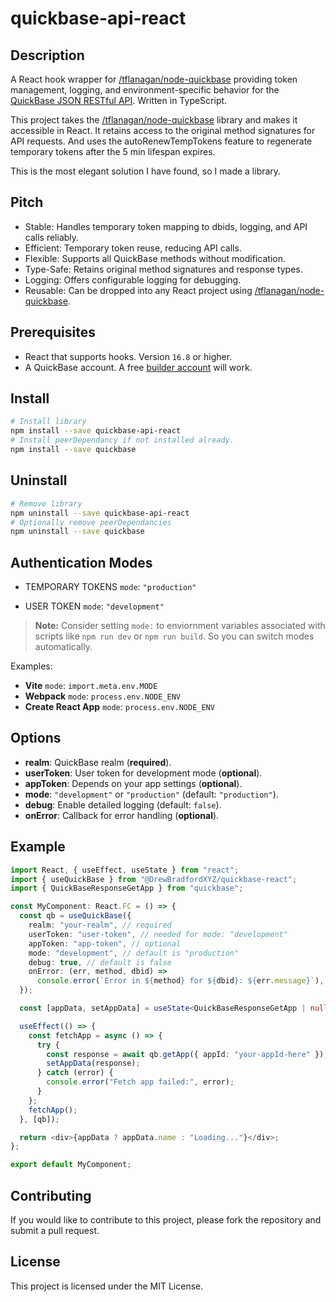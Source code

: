 # quickbase-api-react

## Description

A React hook wrapper for [/tflanagan/node-quickbase](https://github.com/tflanagan/node-quickbase) providing token management, logging, and environment-specific behavior for the [QuickBase JSON RESTful API](https://developer.quickbase.com/). Written in TypeScript.

This project takes the [/tflanagan/node-quickbase](https://github.com/tflanagan/node-quickbase) library and makes it accessible in React. It retains access to the original method signatures for API requests. And uses the autoRenewTempTokens feature to regenerate temporary tokens after the 5 min lifespan expires.

This is the most elegant solution I have found, so I made a library.

## Pitch

- Stable: Handles temporary token mapping to dbids, logging, and API calls reliably.
- Efficient: Temporary token reuse, reducing API calls.
- Flexible: Supports all QuickBase methods without modification.
- Type-Safe: Retains original method signatures and response types.
- Logging: Offers configurable logging for debugging.
- Reusable: Can be dropped into any React project using [/tflanagan/node-quickbase](https://github.com/tflanagan/node-quickbase).

## Prerequisites

- React that supports hooks. Version `16.8` or higher.
- A QuickBase account. A free [builder account](https://www.quickbase.com/builder-program) will work.

## Install

```bash
# Install library
npm install --save quickbase-api-react
# Install peerDependancy if not installed already.
npm install --save quickbase
```

## Uninstall

```bash
# Remove library
npm uninstall --save quickbase-api-react
# Optionally remove peerDependancies
npm uninstall --save quickbase
```

## Authentication Modes

- TEMPORARY TOKENS `mode`: `"production"`

- USER TOKEN `mode`: `"development"`

> **Note:** Consider setting `mode:` to enviornment variables associated with scripts like `npm run dev` or `npm run build`. So you can switch modes automatically.

Examples:

- **Vite** `mode`: `import.meta.env.MODE`
- **Webpack** `mode`: `process.env.NODE_ENV`
- **Create React App** `mode`: `process.env.NODE_ENV`

## Options

- **realm**: QuickBase realm (**required**).
- **userToken**: User token for development mode (**optional**).
- **appToken**: Depends on your app settings (**optional**).
- **mode**: `"development"` or `"production"` (default: `"production"`).
- **debug**: Enable detailed logging (default: `false`).
- **onError**: Callback for error handling (**optional**).

## Example

```typescript
import React, { useEffect, useState } from "react";
import { useQuickBase } from "@DrewBradfordXYZ/quickbase-react";
import { QuickBaseResponseGetApp } from "quickbase";

const MyComponent: React.FC = () => {
  const qb = useQuickBase({
    realm: "your-realm", // required
    userToken: "user-token", // needed for mode: "development"
    appToken: "app-token", // optional
    mode: "development", // default is "production"
    debug: true, // default is false
    onError: (err, method, dbid) =>
      console.error(`Error in ${method} for ${dbid}: ${err.message}`), // Just an example
  });

  const [appData, setAppData] = useState<QuickBaseResponseGetApp | null>(null);

  useEffect(() => {
    const fetchApp = async () => {
      try {
        const response = await qb.getApp({ appId: "your-appId-here" });
        setAppData(response);
      } catch (error) {
        console.error("Fetch app failed:", error);
      }
    };
    fetchApp();
  }, [qb]);

  return <div>{appData ? appData.name : "Loading..."}</div>;
};

export default MyComponent;
```

## Contributing

If you would like to contribute to this project, please fork the repository and submit a pull request.

## License

This project is licensed under the MIT License.
